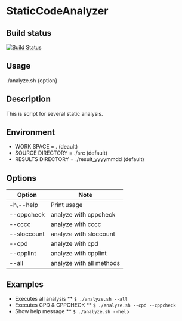 # StaticCodeAnalyzer

Build status
------------
[![Build Status](https://travis-ci.org/takahasi/StaticCodeAnalyzer.svg?branch=master)](https://travis-ci.org/takahasi/StaticCodeAnalyz)

Usage
-----
./analyze.sh {option}

Description
-----------
This is script for several static analysis.

Environment
-----------
* WORK SPACE        = . (deault)
* SOURCE DIRECTORY  = ./src (default)
* RESULTS DIRECTORY = ./result_yyyymmdd (default)

Options
-------

Option | Note
------ | ----
-h,--help | Print usage
--cppcheck | analyze with cppcheck
--cccc | analyze with cccc
--sloccount | analyze with sloccount
--cpd |  analyze with cpd
--cpplint | analyze with cpplint
--all|  analyze with all methods

Examples
--------
* Executes all analysis
** `$ ./analyze.sh --all`
* Executes CPD & CPPCHECK
** `$ ./analyze.sh --cpd --cppcheck`
* Show help message
** `$ ./analyze.sh --help`

